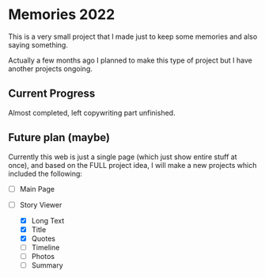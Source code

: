 # Memories 2022
This is a very small project that I made just to keep some memories and also saying something.

Actually a few months ago I planned to make this type of project but I have another projects ongoing.

## Current Progress

Almost completed, left copywriting part unfinished.

## Future plan (maybe)

Currently this web is just a single page (which just show entire stuff at once), and based on the FULL project idea, I will make a new projects which included the following:

- [ ] Main Page

- [ ] Story Viewer
  - [x] Long Text
  - [x] Title
  - [x] Quotes
  - [ ] Timeline
  - [ ] Photos
  - [ ] Summary
